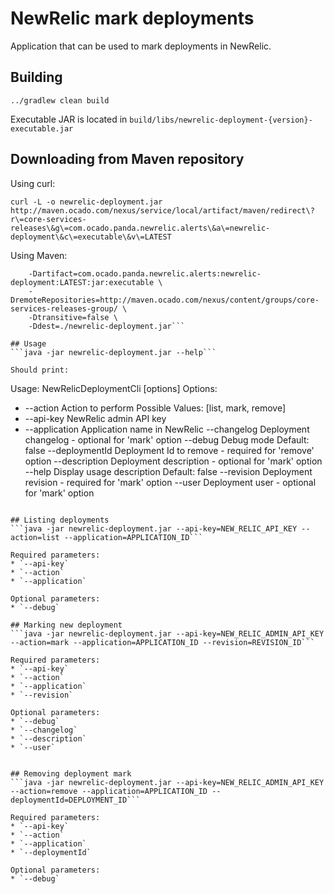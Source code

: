 # NewRelic mark deployments
Application that can be used to mark deployments in NewRelic.
  
## Building
```../gradlew clean build```

Executable JAR is located in `build/libs/newrelic-deployment-{version}-executable.jar`

## Downloading from Maven repository

Using curl:

```curl -L -o newrelic-deployment.jar http://maven.ocado.com/nexus/service/local/artifact/maven/redirect\?r\=core-services-releases\&g\=com.ocado.panda.newrelic.alerts\&a\=newrelic-deployment\&c\=executable\&v\=LATEST```

Using Maven:

```mvn dependency:get \
    -Dartifact=com.ocado.panda.newrelic.alerts:newrelic-deployment:LATEST:jar:executable \
    -DremoteRepositories=http://maven.ocado.com/nexus/content/groups/core-services-releases-group/ \
    -Dtransitive=false \
    -Ddest=./newrelic-deployment.jar```

## Usage
```java -jar newrelic-deployment.jar --help```

Should print:
```
Usage: NewRelicDeploymentCli [options]
  Options:
  * --action
       Action to perform
       Possible Values: [list, mark, remove]
  * --api-key
       NewRelic admin API key
  * --application
       Application name in NewRelic
    --changelog
       Deployment changelog - optional for 'mark' option
    --debug
       Debug mode
       Default: false
    --deploymentId
       Deployment Id to remove - required for 'remove' option
    --description
       Deployment description - optional for 'mark' option
    --help
       Display usage description
       Default: false
    --revision
       Deployment revision - required for 'mark' option
    --user
       Deployment user - optional for 'mark' option
```

## Listing deployments
```java -jar newrelic-deployment.jar --api-key=NEW_RELIC_API_KEY --action=list --application=APPLICATION_ID```

Required parameters:
* `--api-key`
* `--action`
* `--application`

Optional parameters:
* `--debug`

## Marking new deployment
```java -jar newrelic-deployment.jar --api-key=NEW_RELIC_ADMIN_API_KEY --action=mark --application=APPLICATION_ID --revision=REVISION_ID```

Required parameters:
* `--api-key`
* `--action`
* `--application`
* `--revision`

Optional parameters:
* `--debug`
* `--changelog`
* `--description`
* `--user`


## Removing deployment mark
```java -jar newrelic-deployment.jar --api-key=NEW_RELIC_ADMIN_API_KEY --action=remove --application=APPLICATION_ID --deploymentId=DEPLOYMENT_ID```

Required parameters:
* `--api-key`
* `--action`
* `--application`
* `--deploymentId`

Optional parameters:
* `--debug`
